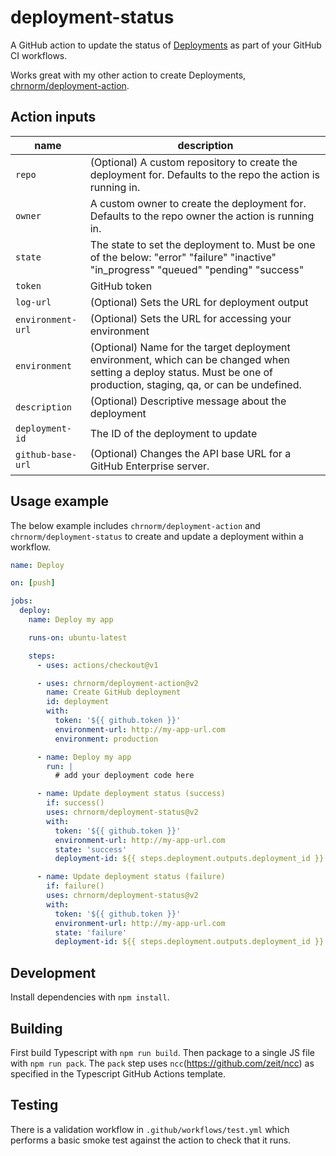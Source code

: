 # deployment-status

A GitHub action to update the status of [Deployments](https://developer.github.com/v3/repos/deployments/) as part of your GitHub CI workflows.

Works great with my other action to create Deployments, [chrnorm/deployment-action](https://github.com/chrnorm/deployment-action).

## Action inputs

| name              | description                                                                                                                                                            |
| ----------------- | ---------------------------------------------------------------------------------------------------------------------------------------------------------------------- |
| `repo`            | (Optional) A custom repository to create the deployment for. Defaults to the repo the action is running in.                                                            |
| `owner`           | A custom owner to create the deployment for. Defaults to the repo owner the action is running in.                                                                      |
| `state`           | The state to set the deployment to. Must be one of the below: "error" "failure" "inactive" "in_progress" "queued" "pending" "success"                                  |
| `token`           | GitHub token                                                                                                                                                           |
| `log-url`         | (Optional) Sets the URL for deployment output                                                                                                                          |
| `environment-url` | (Optional) Sets the URL for accessing your environment                                                                                                                 |
| `environment`     | (Optional) Name for the target deployment environment, which can be changed when setting a deploy status. Must be one of production, staging, qa, or can be undefined. |
| `description`     | (Optional) Descriptive message about the deployment                                                                                                                    |
| `deployment-id`   | The ID of the deployment to update                                                                                                                                     |
| `github-base-url` | (Optional) Changes the API base URL for a GitHub Enterprise server.                                                                                                    |

## Usage example

The below example includes `chrnorm/deployment-action` and `chrnorm/deployment-status` to create and update a deployment within a workflow.

```yaml
name: Deploy

on: [push]

jobs:
  deploy:
    name: Deploy my app

    runs-on: ubuntu-latest

    steps:
      - uses: actions/checkout@v1

      - uses: chrnorm/deployment-action@v2
        name: Create GitHub deployment
        id: deployment
        with:
          token: '${{ github.token }}'
          environment-url: http://my-app-url.com
          environment: production

      - name: Deploy my app
        run: |
          # add your deployment code here

      - name: Update deployment status (success)
        if: success()
        uses: chrnorm/deployment-status@v2
        with:
          token: '${{ github.token }}'
          environment-url: http://my-app-url.com
          state: 'success'
          deployment-id: ${{ steps.deployment.outputs.deployment_id }}

      - name: Update deployment status (failure)
        if: failure()
        uses: chrnorm/deployment-status@v2
        with:
          token: '${{ github.token }}'
          environment-url: http://my-app-url.com
          state: 'failure'
          deployment-id: ${{ steps.deployment.outputs.deployment_id }}
```

## Development

Install dependencies with `npm install`.

## Building

First build Typescript with `npm run build`. Then package to a single JS file with `npm run pack`. The `pack` step uses `ncc`(https://github.com/zeit/ncc) as specified in the Typescript GitHub Actions template.

## Testing

There is a validation workflow in `.github/workflows/test.yml` which performs a basic smoke test against the action to check that it runs.
